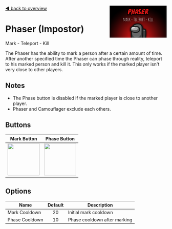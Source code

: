 [:arrow_backward: back to overview](https://github.com/laicosvk/theepicroles#roles "back to overview")
<img align="right" height="100" src="Phaser.png"/>

# Phaser (Impostor)
Mark - Teleport - Kill

The Phaser has the ability to mark a person after a certain amount of time. After another specified time the Phaser can phase through reality, teleport to his marked person and kill it. This only works if the marked player isn't very close to other players.

## Notes
- The Phase button is disabled if the marked player is close to another player.
- Phaser and Camouflager exclude each others.

## Buttons
| Mark Button | Phase Button |
| :------------: | :------------: |
| <img width="100" height="100" src="../../TheEpicRoles/Resources/PhaseButton.png"/> | <img width="100" height="100" src="../../TheEpicRoles/Resources/PhaseKillButton.png"/> |

## Options
| Name | Default | Description |
| --- | :---: | --- |
| Mark Cooldown | 20 | Initial mark cooldown |
| Phase Cooldown | 10 | Phase cooldown after marking |

